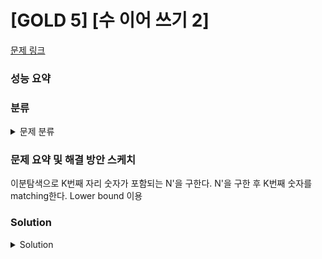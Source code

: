 # [GOLD 5] [수 이어 쓰기 2]

[문제 링크](https://www.acmicpc.net/problem/1790) 

### 성능 요약

### 분류

<details><summary>문제 분류</summary> 

[이분 탐색]

</details>

### 문제 요약 및 해결 방안 스케치

이분탐색으로 K번째 자리 숫자가 포함되는 N'을 구한다. N'을 구한 후 K번째 숫자를 matching한다. Lower bound 이용

### Solution

<details><summary>Solution</summary> 

[Source Code]

</details>
